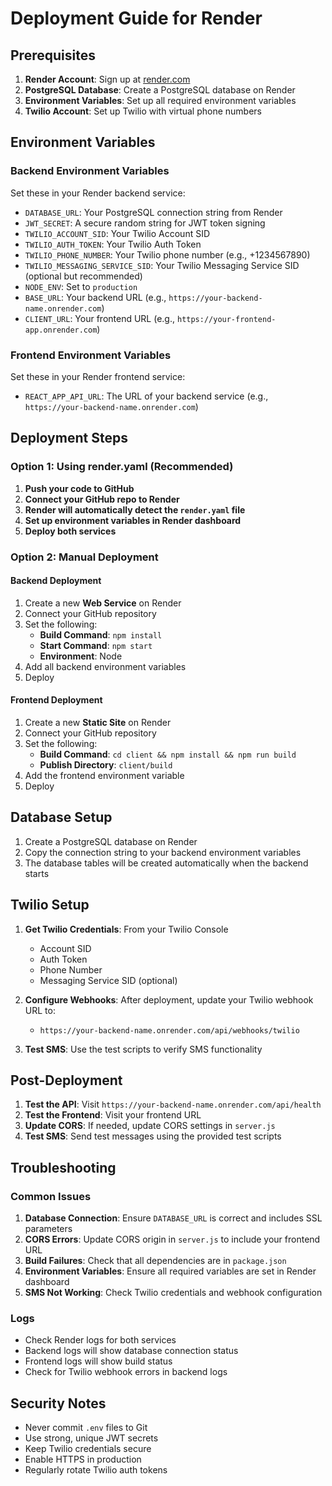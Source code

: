 # Deployment Guide for Render

## Prerequisites

1. **Render Account**: Sign up at [render.com](https://render.com)
2. **PostgreSQL Database**: Create a PostgreSQL database on Render
3. **Environment Variables**: Set up all required environment variables
4. **Twilio Account**: Set up Twilio with virtual phone numbers

## Environment Variables

### Backend Environment Variables

Set these in your Render backend service:

- `DATABASE_URL`: Your PostgreSQL connection string from Render
- `JWT_SECRET`: A secure random string for JWT token signing
- `TWILIO_ACCOUNT_SID`: Your Twilio Account SID
- `TWILIO_AUTH_TOKEN`: Your Twilio Auth Token
- `TWILIO_PHONE_NUMBER`: Your Twilio phone number (e.g., +1234567890)
- `TWILIO_MESSAGING_SERVICE_SID`: Your Twilio Messaging Service SID (optional but recommended)
- `NODE_ENV`: Set to `production`
- `BASE_URL`: Your backend URL (e.g., `https://your-backend-name.onrender.com`)
- `CLIENT_URL`: Your frontend URL (e.g., `https://your-frontend-app.onrender.com`)

### Frontend Environment Variables

Set these in your Render frontend service:

- `REACT_APP_API_URL`: The URL of your backend service (e.g., `https://your-backend-name.onrender.com`)

## Deployment Steps

### Option 1: Using render.yaml (Recommended)

1. **Push your code to GitHub**
2. **Connect your GitHub repo to Render**
3. **Render will automatically detect the `render.yaml` file**
4. **Set up environment variables in Render dashboard**
5. **Deploy both services**

### Option 2: Manual Deployment

#### Backend Deployment

1. Create a new **Web Service** on Render
2. Connect your GitHub repository
3. Set the following:
   - **Build Command**: `npm install`
   - **Start Command**: `npm start`
   - **Environment**: Node
4. Add all backend environment variables
5. Deploy

#### Frontend Deployment

1. Create a new **Static Site** on Render
2. Connect your GitHub repository
3. Set the following:
   - **Build Command**: `cd client && npm install && npm run build`
   - **Publish Directory**: `client/build`
4. Add the frontend environment variable
5. Deploy

## Database Setup

1. Create a PostgreSQL database on Render
2. Copy the connection string to your backend environment variables
3. The database tables will be created automatically when the backend starts

## Twilio Setup

1. **Get Twilio Credentials**: From your Twilio Console
   - Account SID
   - Auth Token
   - Phone Number
   - Messaging Service SID (optional)

2. **Configure Webhooks**: After deployment, update your Twilio webhook URL to:
   - `https://your-backend-name.onrender.com/api/webhooks/twilio`

3. **Test SMS**: Use the test scripts to verify SMS functionality

## Post-Deployment

1. **Test the API**: Visit `https://your-backend-name.onrender.com/api/health`
2. **Test the Frontend**: Visit your frontend URL
3. **Update CORS**: If needed, update CORS settings in `server.js`
4. **Test SMS**: Send test messages using the provided test scripts

## Troubleshooting

### Common Issues

1. **Database Connection**: Ensure `DATABASE_URL` is correct and includes SSL parameters
2. **CORS Errors**: Update CORS origin in `server.js` to include your frontend URL
3. **Build Failures**: Check that all dependencies are in `package.json`
4. **Environment Variables**: Ensure all required variables are set in Render dashboard
5. **SMS Not Working**: Check Twilio credentials and webhook configuration

### Logs

- Check Render logs for both services
- Backend logs will show database connection status
- Frontend logs will show build status
- Check for Twilio webhook errors in backend logs

## Security Notes

- Never commit `.env` files to Git
- Use strong, unique JWT secrets
- Keep Twilio credentials secure
- Enable HTTPS in production
- Regularly rotate Twilio auth tokens 